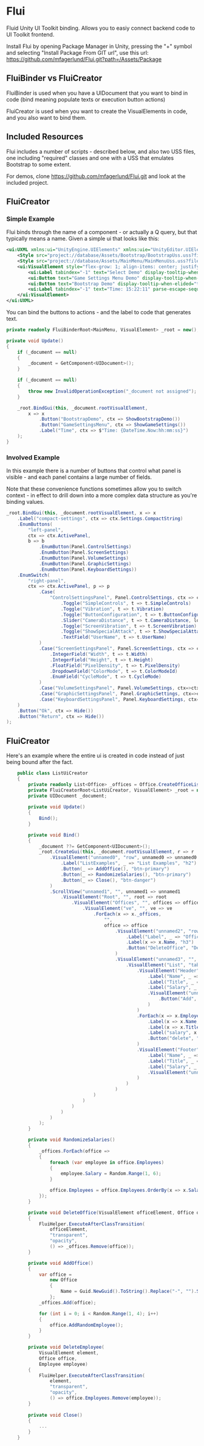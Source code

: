 # Flui
Fluid Unity UI Toolkit binding. Allows you to easiy connect backend code to UI Toolkit frontend.

Install Flui by opening Package Manager in Unity, pressing the "+" symbol and selecting "Install Package From GIT url", use this url: https://github.com/mfagerlund/Flui.git?path=/Assets/Package

## FluiBinder vs FluiCreator
FluiBinder is used when you have a UIDocument that you want to bind in code (bind meaning populate texts or execution button actions)

FluiCreator is used when you want to create the VisualElements in code, and you also want to bind them.

## Included Resources
Flui includes a number of scripts - described below, and also two USS files, one including "required" classes and one with a USS that emulates Bootstrap to some extent.

For demos, clone https://github.com/mfagerlund/Flui.git and look at the included project.

## FluiCreator
### Simple Example
Flui binds through the name of a component - or actually a Q query, but that typically means a name. Given a simple ui that looks like this:

```xml
<ui:UXML xmlns:ui="UnityEngine.UIElements" xmlns:uie="UnityEditor.UIElements" xsi="http://www.w3.org/2001/XMLSchema-instance" engine="UnityEngine.UIElements" editor="UnityEditor.UIElements" noNamespaceSchemaLocation="../../UIElementsSchema/UIElements.xsd" editor-extension-mode="False">
    <Style src="project://database/Assets/Bootstrap/BootstrapUss.uss?fileID=7433441132597879392&amp;guid=534b208ba7f75194ebac2458c626ada3&amp;type=3#BootstrapUss" />
    <Style src="project://database/Assets/MainMenu/MainMenuUss.uss?fileID=7433441132597879392&amp;guid=7918688154ada1843a1f112b7a379fa9&amp;type=3#MainMenuUss" />
    <ui:VisualElement style="flex-grow: 1; align-items: center; justify-content: center;">
        <ui:Label tabindex="-1" text="Select Demo" display-tooltip-when-elided="true" class="h3 menu-item" />
        <ui:Button text="Game Settings Menu Demo" display-tooltip-when-elided="true" name="GameSettingsMenu" class="btn-primary menu-item" />
        <ui:Button text="Bootstrap Demo" display-tooltip-when-elided="true" name="BootstrapDemo" class="btn-primary menu-item" />
        <ui:Label tabindex="-1" text="Time: 15:22:11" parse-escape-sequences="true" display-tooltip-when-elided="true" name="Time" class="menu-item" style="-unity-text-align: upper-right;" />
    </ui:VisualElement>
</ui:UXML>
```

You can bind the buttons to actions - and the label to code that generates text.

```csharp
private readonly FluiBinderRoot<MainMenu, VisualElement> _root = new();

private void Update()
{
	if (_document == null)
	{
		_document = GetComponent<UIDocument>();
	}

	if (_document == null)
	{
		throw new InvalidOperationException("_document not assigned");
	}

	_root.BindGui(this, _document.rootVisualElement,
		x => x
			.Button("BootstrapDemo", ctx => ShowBootstrapDemo())
			.Button("GameSettingsMenu", ctx => ShowGameSettings())
			.Label("Time", ctx => $"Time: {DateTime.Now:hh:mm:ss}")
	);
}
```

### Involved Example
In this example there is a number of buttons that control what panel is visible - and each panel contains a large number of fields.

Note that these convenience functions sometimes allow you to switch context - in effect to drill down into a more complex data structure as you're binding values.

```csharp
_root.BindGui(this, _document.rootVisualElement, x => x
	.Label("compact-settings", ctx => ctx.Settings.CompactString)
	.EnumButtons(
		"left-panel",
		ctx => ctx.ActivePanel,
		b => b
			.EnumButton(Panel.ControlSettings)
			.EnumButton(Panel.ScreenSettings)
			.EnumButton(Panel.VolumeSettings)
			.EnumButton(Panel.GraphicSettings)
			.EnumButton(Panel.KeyboardSettings))
	.EnumSwitch(
		"right-panel",
		ctx => ctx.ActivePanel, p => p
			.Case(
				"ControlSettingsPanel", Panel.ControlSettings, ctx => ctx.Settings.ControlSettings, c => c
					.Toggle("SimpleControls", t => t.SimpleControls)
					.Toggle("Vibration", t => t.Vibration)
					.Toggle("ButtonConfiguration", t => t.ButtonConfiguration)
					.Slider("CameraDistance", t => t.CameraDistance, lowValue: 1, highValue: 20)
					.Toggle("ScreenVibration", t => t.ScreenVibration)
					.Toggle("ShowSpecialAttack", t => t.ShowSpecialAttack)
					.TextField("UserName", t => t.UserName)
			)
			.Case("ScreenSettingsPanel", Panel.ScreenSettings, ctx => ctx.Settings.ScreenSettings, c => c
				.IntegerField("Width", t => t.Width)
				.IntegerField("Height", t => t.Height)
				.FloatField("PixelDensity", t => t.PixelDensity)
				.DropdownField("ColorMode", t => t.ColorModeId)
				.EnumField("CycleMode", t => t.CycleMode)
			)
			.Case("VolumeSettingsPanel", Panel.VolumeSettings, ctx=>ctx)
			.Case("GraphicSettingsPanel", Panel.GraphicSettings, ctx=>ctx)
			.Case("KeyboardSettingsPanel", Panel.KeyboardSettings, ctx=>ctx)
	)
	.Button("Ok", ctx => Hide())
	.Button("Return", ctx => Hide())
);
```

## FluiCreator

Here's an example where the entire ui is created in code instead of just being bound after the fact.

```csharp
    public class ListUiCreator
    {
        private readonly List<Office> _offices = Office.CreateOfficeList();
        private FluiCreatorRoot<ListUiCreator, VisualElement> _root = new();
		private UIDocument _document;
		
        private void Update()
        {
            Bind();
        }

        private void Bind()
        {
            _document ??= GetComponent<UIDocument>();
            _root.CreateGui(this, _document.rootVisualElement, r => r
                .VisualElement("unnamed0", "row", unnamed0 => unnamed0
                    .Label("ListExamples", _ => "List Examples", "h2")
                    .Button(_ => AddOffice(), "btn-primary")
                    .Button(_ => RandomizeSalaries(), "btn-primary")
                    .Button(_ => Close(), "btn-danger")
                )
                .ScrollView("unnamed1", "", unnamed1 => unnamed1
                    .VisualElement("Root", "", root => root
                        .VisualElement("Offices", "", offices => offices
                            .VisualElement("ve", "", ve => ve
                                .ForEach(x => x._offices,
                                    "",
                                    office => office
                                        .VisualElement("unnamed2", "row", unnamed2 => unnamed2
                                            .Label("Label", _ => "Office: ", "h3")
                                            .Label(x => x.Name, "h3")
                                            .Button("DeleteOffice", "Delete Office", "btn-warning", x => DeleteOffice(x.Element, x.Context))
                                        )
                                        .VisualElement("unnamed3", "", unnamed3 => unnamed3
                                            .VisualElement("List", "table", list => list
                                                .VisualElement("Header", "tr", header => header
                                                    .Label("Name", _ => "Name", "th")
                                                    .Label("Title", _ => "Title", "th")
                                                    .Label("Salary", _ => "Salary", "th")
                                                    .VisualElement("unnamed4", "", unnamed4 => unnamed4
                                                        .Button("Add", "Add", "btn-primary, btn-sm", _ => office.Context.AddRandomEmployee())
                                                    )
                                                )
                                                .ForEach(x => x.Employees, "tr", employee => employee
                                                    .Label(x => x.Name, "td")
                                                    .Label(x => x.Title, "td")
                                                    .Label("salary", x => $"{x.Salary:0}", "td")
                                                    .Button("delete", "Delete", "btn-warning", x => DeleteEmployee(x.Element, office.Context, x.Context))
                                                )
                                                .VisualElement("Footer", "tr", footer => footer
                                                    .Label("Name", _ => "", "td")
                                                    .Label("Title", _ => "", "td")
                                                    .Label("Salary", _ => "0", "td")
                                                    .VisualElement("unnamed5", "")
                                                )
                                            )
                                        )
                                )
                            )
                        )
                    )
                )
            );
        }

        private void RandomizeSalaries()
        {
            _offices.ForEach(office =>
            {
                foreach (var employee in office.Employees)
                {
                    employee.Salary = Random.Range(1, 6);
                }

                office.Employees = office.Employees.OrderBy(x => x.Salary).ToList();
            });
        }

        private void DeleteOffice(VisualElement officeElement, Office office)
        {
            FluiHelper.ExecuteAfterClassTransition(
                officeElement,
                "transparent",
                "opacity",
                () => _offices.Remove(office));
        }

        private void AddOffice()
        {
            var office =
                new Office
                {
                    Name = Guid.NewGuid().ToString().Replace("-", "").Substring(0, 6),
                };
            _offices.Add(office);

            for (int i = 0; i < Random.Range(1, 4); i++)
            {
                office.AddRandomEmployee();
            }
        }

        private void DeleteEmployee(
            VisualElement element,
            Office office,
            Employee employee)
        {
            FluiHelper.ExecuteAfterClassTransition(
                element,
                "transparent",
                "opacity",
                () => office.Employees.Remove(employee));
        }
		
		private void Close()
		{
			...
		}
    }
```
